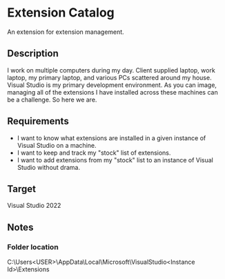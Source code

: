 # Extension Catalog

An extension for extension management.

## Description

I work on multiple computers during my day.  Client supplied laptop, work laptop, my primary laptop, and various PCs scattered around my house.  Visual Studio is my primary development environment.  As you can image, managing all of the extensions I have installed across these machines can be a challenge.  So here we are.

## Requirements

- I want to know what extensions are installed in a given instance of Visual Studio on a machine.  
- I want to keep and track my "stock" list of extensions.  
- I want to add extensions from my "stock" list to an instance of Visual Studio without drama.

## Target

Visual Studio 2022

## Notes

### Folder location

C:\Users\<USER>\AppData\Local\Microsoft\VisualStudio\<Instance Id>\Extensions
